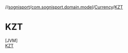 //[sognisport](../../../../index.md)/[com.sognisport.domain.model](../../index.md)/[Currency](../index.md)/[KZT](index.md)

# KZT

[JVM]\
[KZT](index.md)
